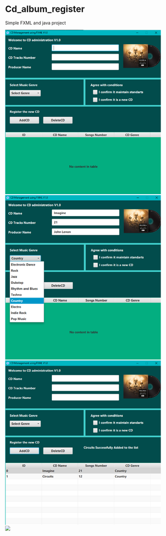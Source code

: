 # Cd_album_register
Simple FXML and java project

![](CD_shop_management_system/test_images/Screenshot_1.png)
![](CD_shop_management_system/test_images/Screenshot_2.png)
![](CD_shop_management_system/test_images/Screenshot_3.png)
![](CD_shop_management_system/test_images/Screenshot_4.png)
